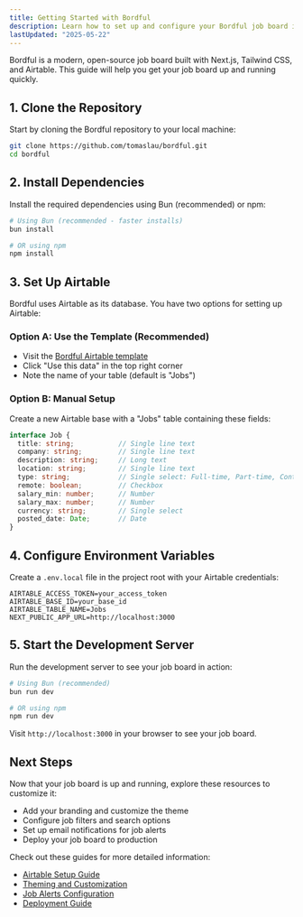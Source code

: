 ```yaml
---
title: Getting Started with Bordful
description: Learn how to set up and configure your Bordful job board in minutes.
lastUpdated: "2025-05-22"
---
```


Bordful is a modern, open-source job board built with Next.js, Tailwind CSS, and Airtable. This guide will help you get your job board up and running quickly.

## 1. Clone the Repository

Start by cloning the Bordful repository to your local machine:

```bash
git clone https://github.com/tomaslau/bordful.git
cd bordful
```

## 2. Install Dependencies

Install the required dependencies using Bun (recommended) or npm:

```bash
# Using Bun (recommended - faster installs)
bun install

# OR using npm
npm install
```

## 3. Set Up Airtable

Bordful uses Airtable as its database. You have two options for setting up Airtable:

### Option A: Use the Template (Recommended)

- Visit the [Bordful Airtable template](https://airtable.com/apprhCjWTxfG3JX5p/shrLqfxgbensCY393/tblBFcWLWFxosr0ey)
- Click "Use this data" in the top right corner
- Note the name of your table (default is "Jobs")

### Option B: Manual Setup

Create a new Airtable base with a "Jobs" table containing these fields:

```typescript
interface Job {
  title: string;           // Single line text
  company: string;         // Single line text
  description: string;     // Long text
  location: string;        // Single line text
  type: string;            // Single select: Full-time, Part-time, Contract, Freelance
  remote: boolean;         // Checkbox
  salary_min: number;      // Number
  salary_max: number;      // Number
  currency: string;        // Single select
  posted_date: Date;       // Date
}
```

## 4. Configure Environment Variables

Create a `.env.local` file in the project root with your Airtable credentials:

```env
AIRTABLE_ACCESS_TOKEN=your_access_token
AIRTABLE_BASE_ID=your_base_id
AIRTABLE_TABLE_NAME=Jobs
NEXT_PUBLIC_APP_URL=http://localhost:3000
```

## 5. Start the Development Server

Run the development server to see your job board in action:

```bash
# Using Bun (recommended)
bun run dev

# OR using npm
npm run dev
```

Visit `http://localhost:3000` in your browser to see your job board.

## Next Steps

Now that your job board is up and running, explore these resources to customize it:

- Add your branding and customize the theme
- Configure job filters and search options
- Set up email notifications for job alerts
- Deploy your job board to production

Check out these guides for more detailed information:

- [Airtable Setup Guide](/docs/guides/airtable-setup)
- [Theming and Customization](/docs/guides/theming-customization)
- [Job Alerts Configuration](/docs/guides/job-alerts-configuration)
- [Deployment Guide](/docs/guides/deployment) 